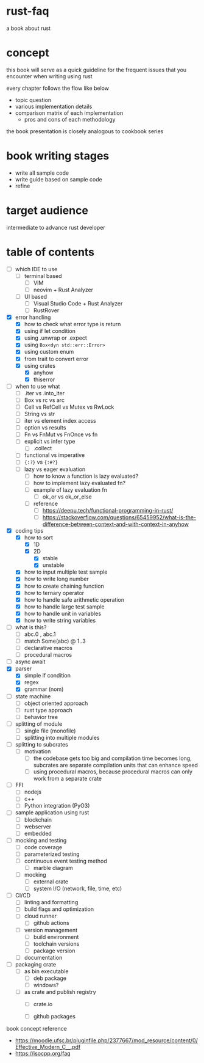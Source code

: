 # rust-faq
a book about rust

# concept
this book will serve as a quick guideline for the frequent issues that you encounter when writing using rust

every chapter follows the flow like below
- topic question
- various implementation details
- comparison matrix of each implementation
    - pros and cons of each methodology

 the book presentation is closely analogous to cookbook series

# book writing stages
- write all sample code
- write guide based on sample code
- refine

# target audience
intermediate to advance rust developer

# table of contents

- [ ] which IDE to use
    - [ ] terminal based
        - [ ] VIM
        - [ ] neovim + Rust Analyzer
    - [ ] UI based
        - [ ] Visual Studio Code + Rust Analyzer
        - [ ] RustRover
- [X] error handling
    - [X] how to check what error type is return
    - [X] using if let condition
    - [X] using .unwrap or .expect
    - [X] using `Box<dyn std::err::Error>`
    - [X] using custom enum
    - [X] from trait to convert error
    - [X] using crates
        - [X] anyhow
        - [X] thiserror
- [ ] when to use what
    - [ ] .iter vs .into_iter
    - [ ] Box vs rc vs arc
    - [ ] Cell vs RefCell vs Mutex vs RwLock
    - [ ] String vs str
    - [ ] iter vs element index access
    - [ ] option vs results
    - [ ] Fn vs FnMut vs FnOnce vs fn
    - [ ] explicit vs infer type
        - [ ] .collect
    - [ ] functional vs imperative
    - [ ] `{:?}` vs `{:#?}`
    - [ ] lazy vs eager evaluation
        - [ ] how to know a function is lazy evaluated?
        - [ ] how to implement lazy evaluated fn?
        - [ ] example of lazy evaluation fn
            - [ ] ok_or vs ok_or_else
        - [ ] reference
            - [ ] https://deepu.tech/functional-programming-in-rust/
            - [ ] https://stackoverflow.com/questions/65459952/what-is-the-difference-between-context-and-with-context-in-anyhow
- [X] coding tips
    - [X] how to sort
        - [X] 1D
        - [X] 2D
            - [X] stable
            - [X] unstable
    - [X] how to input multiple test sample
    - [X] how to write long number
    - [X] how to create chaining function
    - [X] how to ternary operator
    - [X] how to handle safe arithmetic operation
    - [X] how to handle large test sample
    - [X] how to handle unit in variables
    - [X] how to write string variables
- [ ] what is this?
    - [ ] abc.0 , abc.1
    - [ ] match Some(abc) @ 1..3
    - [ ] declarative macros
    - [ ] procedural macros
- [ ] async await
- [X] parser
    - [X] simple if condition
    - [X] regex
    - [X] grammar (nom)
- [ ] state machine
    - [ ] object oriented approach
    - [ ] rust type approach
    - [ ] behavior tree
- [ ] splitting of module
    - [ ] single file (monofile)
    - [ ] splitting into multiple modules
- [ ] splitting to subcrates
    - [ ] motivation
        - [ ] the codebase gets too big and compilation time becomes long, subcrates are separate compilation units that can enhance speed
        - [ ] using procedural macros, because procedural macros can only work from a separate crate
- [ ] FFI
    - [ ] nodejs
    - [ ] c++
    - [ ] Python integration (PyO3)
- [ ] sample application using rust
    - [ ] blockchain
    - [ ] webserver
    - [ ] embedded
- [ ] mocking and testing
    - [ ] code coverage
    - [ ] parameterized testing
    - [ ] continuous event testing method
        - [ ] marble diagram
    - [ ] mocking
        - [ ] external crate
        - [ ] system I/O (network, file, time, etc)
- [ ] CI/CD
    - [ ] linting and formatting
    - [ ] build flags and optimization
    - [ ] cloud runner
        - [ ] github actions
    - [ ] version management
        - [ ] build environment
        - [ ] toolchain versions
        - [ ] package version
    - [ ] documentation
- [ ] packaging crate
   - [ ] as bin executable
       - [ ] deb package
       - [ ] windows?
   - [ ] as crate and publish registry
        - [ ] crate.io
        - [ ] github packages


book concept reference
- https://moodle.ufsc.br/pluginfile.php/2377667/mod_resource/content/0/Effective_Modern_C__.pdf
- https://isocpp.org/faq
